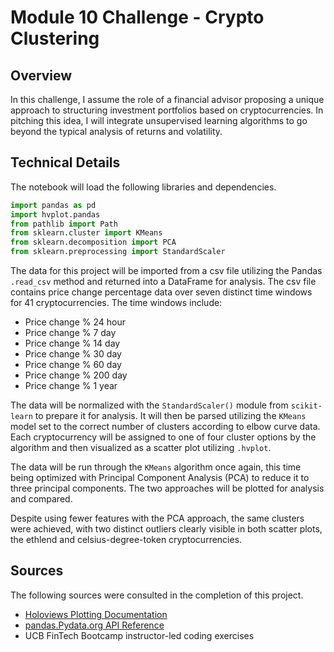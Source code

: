 # Module 10 Challenge - Crypto Clustering

## Overview

In this challenge, I assume the role of a financial advisor proposing a unique approach to structuring investment portfolios based on cryptocurrencies. In pitching this idea, I will integrate unsupervised learning algorithms to go beyond the typical analysis of returns and volatility. 

## Technical Details

The notebook will load the following libraries and dependencies. 

```python
import pandas as pd
import hvplot.pandas
from pathlib import Path
from sklearn.cluster import KMeans
from sklearn.decomposition import PCA
from sklearn.preprocessing import StandardScaler
```
The data for this project will be imported from a csv file utilizing the Pandas `.read_csv` method and returned into a DataFrame for analysis.  The csv file contains price change percentage data over seven distinct time windows for 41 cryptocurrencies.  The time windows include:

* Price change % 24 hour
* Price change % 7 day
* Price change % 14 day
* Price change % 30 day
* Price change % 60 day
* Price change % 200 day 
* Price change % 1 year

The data will be normalized with the `StandardScaler()` module from `scikit-learn` to prepare it for analysis. It will then be parsed utilizing the `KMeans` model set to the correct number of clusters according to elbow curve data. Each cryptocurrency will be assigned to one of four cluster options by the algorithm and then visualized as a scatter plot utilizing `.hvplot`.

The data will be run through the `KMeans` algorithm once again, this time being optimized with Principal Component Analysis (PCA) to reduce it to three principal components.  The two approaches will be plotted for analysis and compared.  

Despite using fewer features with the PCA approach, the same clusters were achieved, with two distinct outliers clearly visible in both scatter plots, the ethlend and celsius-degree-token cryptocurrencies.

## Sources

The following sources were consulted in the completion of this project. 

* [Holoviews Plotting Documentation](https://hvplot.holoviz.org/)
* [pandas.Pydata.org API Reference](https://pandas.pydata.org/docs/reference/index.html)
* UCB FinTech Bootcamp instructor-led coding exercises
